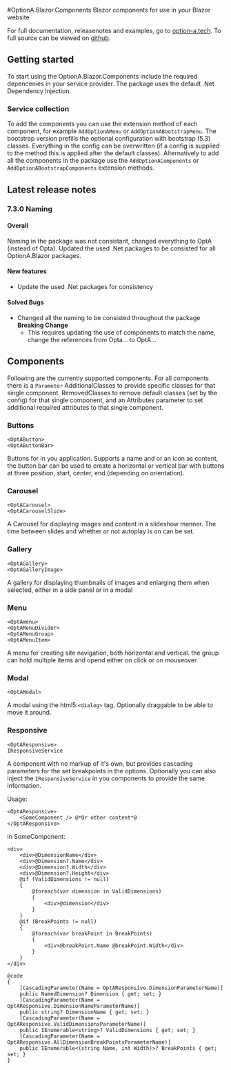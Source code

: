 #OptionA.Blazor.Components
Blazor components for use in your Blazor website

For full documentation, releasenotes and examples, go to [option-a.tech](https://www.option-a.tech/documentation/blazor/components). To full source can be viewed on [github](https://github.com/evdboom/OptionA.Blazor).

## Getting started
To start using the OptionA.Blazor.Components include the required depencenies in your service provider. The package uses the default .Net Dependency Injection.

### Service collection
To add the components you can use the extension method of each component, for example `AddOptionAMenu` or `AddOptionABootstrapMenu`. The bootstrap version prefills the optional configuration with bootstrap (5.3) classes. Everything in the config can be overwritten (if a config is supplied to the method this is applied after the default classes).
Alternatively to add all the components in the package use the `AddOptionAComponents` or `AddOptionABootstrapComponents` extension methods.

## Latest release notes
### 7.3.0 Naming
#### Overall
Naming in the package was not consistant, changed everything to OptA (instead of Opta).
Updated the used .Net packages to be consisted for all OptionA.Blazor packages.

#### New features
- Update the used .Net packages for consistency
#### Solved Bugs
- Changed all the naming to be consisted throughout the package **Breaking Change**
  - This requires updating the use of components to match the name, change the references from Opta... to OptA... 

## Components
Following are the currently supported components. For all components there is a `Parameter` AdditionalClasses to provide specific classes for that single component. RemovedClasses to remove default classes (set by the config) for that single component, and an Attributes parameter to set additional required attributes to that single component.

### Buttons
```
<OptAButton>
<OptAButtonBar>
```
Buttons for in you application. Supports a name and or an icon as content, the button bar can be used to create a horizontal or vertical bar with buttons at three position, start, center, end (depending on orientation).

### Carousel
```
<OptACarousel>
<OptACarouselSlide>
```
A Carousel for displaying images and content in a slideshow manner. The time between slides and whether or not autoplay is on can be set.

### Gallery
```
<OptAGallery>
<OptAGalleryImage>
```
A gallery for displaying thumbnails of images and enlarging them when selected, either in a side panel or in a modal

### Menu
```
<OptAmenu>
<OptAMenuDivider>
<OptAMenuGroup>
<OptAMenuItem>
```
A menu for creating site navigation, both horizontal and vertical. the group can hold multiple items and opend either on click or on mouseover.

### Modal
```
<OptAModal>
```
A modal using the html5 `<dialog>` tag. Optionally draggable to be able to move it around.

### Responsive
```
<OptAResponsive>
IResponsiveService
```
A component with no markup of it's own, but provides cascading parameters for the set breakpoints in the options. Optionally you can also inject the `IResponsiveService` in you components to provide the same information.

Usage:
```
<OptAResponsive>
	<SomeComponent /> @*Or other content*@
</OptAResponsive>
```

in SomeComponent:
```
<div>
    <div>@DimensionName</div>
    <div>@Dimension?.Name</div>
    <div>@Dimension?.Width</div>
    <div>@Dimension?.Height</div>
    @if (ValidDimensions != null)
    {
        @foreach(var dimension in ValidDimensions)
        {
            <div>@dimension</div>
        }
    }
    @if (BreakPoints != null)
    {
        @foreach(var breakPoint in BreakPoints)
        {
            <div>@breakPoint.Name @breakPoint.Width</div>
        }
    }
</div>

@code
{
    [CascadingParameter(Name = OptAResponsive.DimensionParameterName)]
    public NamedDimension? Dimension { get; set; }
    [CascadingParameter(Name = OptAResponsive.DimensionNameParameterName)]
    public string? DimensionName { get; set; }
    [CascadingParameter(Name = OptAResponsive.ValidDimensionsParameterName)]
    public IEnumerable<string>? ValidDimensions { get; set; }
    [CascadingParameter(Name = OptAResponsive.AllDimensionBreakPointsParameterName)]
    public IEnumerable<(string Name, int Width)>? BreakPoints { get; set; }
}
```
